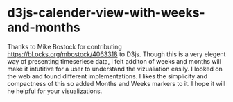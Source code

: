 # d3js-calender-view-with-weeks-and-months

Thanks to Mike Bostock for contributing https://bl.ocks.org/mbostock/4063318 to D3js. Though this is a very elegent way of presenting timeseriese data, i felt additon of weeks and months will make it intutitive for a user to understand the vizualiation easily. I looked on the web and found different implementations. I likes the simplicity and compactness of this so added Months and Weeks markers to it. I hope it will he helpful for your visualizations.
